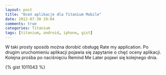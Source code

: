 ```yaml
---
layout: post
title: "Oceń aplikacje dla Titanium Mobile"
date: 2012-07-30 19:04
comments: true
categories: Titanium
tags: [titanium, android, iphone, gist]
---
```

W taki prosty sposób można dorobić obsługę Rate my application.
Po drugim uruchomieniu aplikacji pojawia się  zapytanie o chęć oceny aplikacji.
Kolejna prośba po naciśnięciu Remind Me Later pojawi się kolejnego dnia.
<!-- more -->
{% gist 1011043 %}